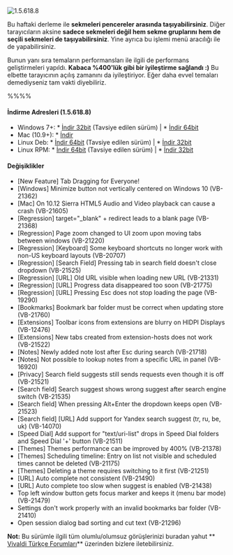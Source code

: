 ![1.5.618.8](http://res.cloudinary.com/vivaldi/image/upload/v1475212728/618.8_frisfs.png#full-width)

Bu haftaki derleme ile **sekmeleri pencereler arasında taşıyabilirsiniz**. Diğer tarayıcıların aksine **sadece sekmeleri değil hem sekme gruplarını hem de seçili sekmeleri de taşıyabilirsiniz**. Yine ayrıca bu işlemi menü aracılığı ile de yapabilirsiniz.

Bunun yanı sıra temaların performansları ile ilgili de performans geliştirmeleri yapıldı. **Kabaca %400'lük gibi bir iyileştirme sağlandı :)**  Bu elbette tarayıcının açılış zamanını da iyileştiriyor. Eğer daha evvel temaları demediyseniz tam vakti diyebiliriz.

%%%%

#### İndirme Adresleri (1.5.618.8)

* Windows 7+: * [İndir 32bit](https://downloads.vivaldi.com/snapshot/Vivaldi.1.5.618.8.exe) (Tavsiye edilen sürüm) | * [İndir 64bit](https://downloads.vivaldi.com/snapshot/Vivaldi.1.5.618.8.x64.exe)
* Mac (10.9+): * [İndir](https://downloads.vivaldi.com/snapshot/Vivaldi.1.5.618.8.dmg)
* Linux Deb: * [İndir 64bit](https://downloads.vivaldi.com/snapshot/vivaldi-snapshot_1.5.618.8-1_amd64.deb) (Tavsiye edilen sürüm) | * [İndir 32bit](https://downloads.vivaldi.com/snapshot/vivaldi-snapshot_1.5.618.8-1_i386.deb)
* Linux RPM: * [İndir 64bit](https://downloads.vivaldi.com/snapshot/vivaldi-snapshot-1.5.618.8-1.x86_64.rpm) (Tavsiye edilen sürüm) | * [İndir 32bit](https://downloads.vivaldi.com/snapshot/vivaldi-snapshot-1.5.618.8-1.i386.rpm)


#### Değişiklikler

* [New Feature] Tab Dragging for Everyone!
* [Windows] Minimize button not vertically centered on Windows 10 (VB-21362)
* [Mac] On 10.12 Sierra HTML5 Audio and Video playback can cause a crash (VB-21605)
* [Regression] target="_blank" + redirect leads to a blank page (VB-21368)
* [Regression] Page zoom changed to UI zoom upon moving tabs between windows (VB-21220)
* [Regression] [Keyboard] Some keyboard shortcuts no longer work with non-US keyboard layouts (VB-20707)
* [Regression] [Search Field] Pressing tab in search field doesn't close dropdown (VB-21525)
* [Regression] [URL] Old URL visible when loading new URL (VB-21331)
* [Regression] [URL] Progress data disappeared too soon (VB-21775)
* [Regression] [URL] Pressing Esc does not stop loading the page (VB-19290)
* [Bookmarks] Bookmark bar folder must be correct when updating store (VB-21760)
* [Extensions] Toolbar icons from extensions are blurry on HIDPI Displays (VB-12476)
* [Extensions] New tabs created from extension-hosts does not work (VB-21522)
* [Notes] Newly added note lost after Esc during search (VB-21718)
* [Notes] Not possible to lookup notes from a specific URL in panel (VB-16920)
* [Privacy] Search field suggests still sends requests even though it is off (VB-21521)
* [Search field] Search suggest shows wrong suggest after search engine switch (VB-21535)
* [Search field] When pressing Alt+Enter the dropdown keeps open (VB-21523)
* [Search field] [URL] Add support for Yandex search suggest (tr, ru, be, uk) (VB-14070)
* [Speed Dial] Add support for "text/uri-list" drops in Speed Dial folders and Speed Dial '+' button (VB-21511)
* [Themes] Themes performance can be improved by 400% (VB-21378)
* [Themes] Scheduling timeline: Entry on list not visible and scheduled times cannot be deleted (VB-21175)
* [Themes] Deleting a theme requires switching to it first (VB-21251)
* [URL] Auto complete not consistent (VB-21490)
* [URL] Auto complete too slow when suggest is enabled (VB-21438)
* Top left window button gets focus marker and keeps it (menu bar mode) (VB-21479)
* Settings don't work properly with an invalid bookmarks bar folder (VB-21410)
* Open session dialog bad sorting and cut text (VB-21296)

**Not:** Bu sürümle ilgili tüm olumlu/olumsuz görüşlerinizi buradan yahut ** [Vivaldi Türkçe Forumları](https://vivaldi.net/forum/turkish)** üzerinden bizlere iletebilirsiniz.
